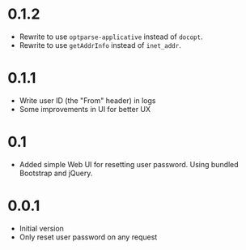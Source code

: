 0.1.2
=====

* Rewrite to use `optparse-applicative` instead of `docopt`.
* Rewrite to use `getAddrInfo` instead of `inet_addr`.


0.1.1
=====

* Write user ID (the "From" header) in logs
* Some improvements in UI for better UX


0.1
===

* Added simple Web UI for resetting user password.
  Using bundled Bootstrap and jQuery.


0.0.1
=====

* Initial version
* Only reset user password on any request

